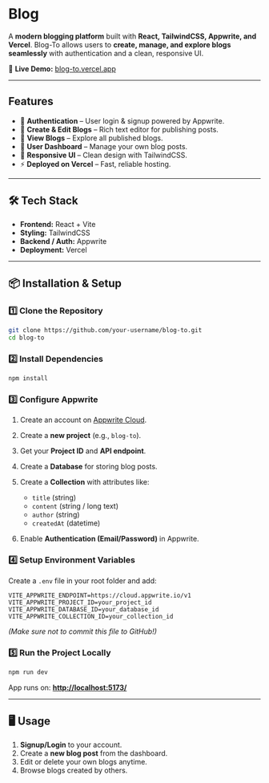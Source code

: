 
#  Blog

A **modern blogging platform** built with **React, TailwindCSS, Appwrite, and Vercel**.
Blog-To allows users to **create, manage, and explore blogs seamlessly** with authentication and a clean, responsive UI.

🔗 **Live Demo:** [blog-to.vercel.app](https://blog-to.vercel.app/)

---

##  Features

* 🔐 **Authentication** – User login & signup powered by Appwrite.
* 📝 **Create & Edit Blogs** – Rich text editor for publishing posts.
* 📖 **View Blogs** – Explore all published blogs.
* 👤 **User Dashboard** – Manage your own blog posts.
* 🎨 **Responsive UI** – Clean design with TailwindCSS.
* ⚡ **Deployed on Vercel** – Fast, reliable hosting.

---

## 🛠️ Tech Stack

* **Frontend:** React + Vite
* **Styling:** TailwindCSS
* **Backend / Auth:** Appwrite
* **Deployment:** Vercel

---

## 📦 Installation & Setup

### 1️⃣ Clone the Repository

```bash
git clone https://github.com/your-username/blog-to.git
cd blog-to
```

### 2️⃣ Install Dependencies

```bash
npm install
```

### 3️⃣ Configure Appwrite

1. Create an account on [Appwrite Cloud](https://appwrite.io/cloud).
2. Create a **new project** (e.g., `blog-to`).
3. Get your **Project ID** and **API endpoint**.
4. Create a **Database** for storing blog posts.
5. Create a **Collection** with attributes like:

   * `title` (string)
   * `content` (string / long text)
   * `author` (string)
   * `createdAt` (datetime)
6. Enable **Authentication (Email/Password)** in Appwrite.

### 4️⃣ Setup Environment Variables

Create a `.env` file in your root folder and add:

```env
VITE_APPWRITE_ENDPOINT=https://cloud.appwrite.io/v1
VITE_APPWRITE_PROJECT_ID=your_project_id
VITE_APPWRITE_DATABASE_ID=your_database_id
VITE_APPWRITE_COLLECTION_ID=your_collection_id
```

*(Make sure not to commit this file to GitHub!)*

### 5️⃣ Run the Project Locally

```bash
npm run dev
```

App runs on: **[http://localhost:5173/](http://localhost:5173/)**

---


## 🖥️ Usage

1. **Signup/Login** to your account.
2. Create a **new blog post** from the dashboard.
3. Edit or delete your own blogs anytime.
4. Browse blogs created by others.


